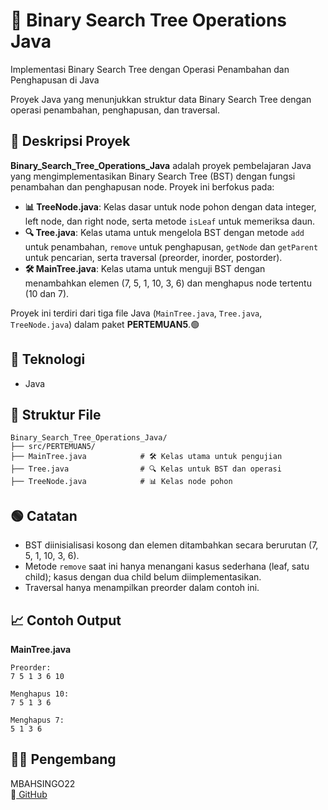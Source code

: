 # 📝 Binary Search Tree Operations Java

Implementasi Binary Search Tree dengan Operasi Penambahan dan Penghapusan di Java

Proyek Java yang menunjukkan struktur data Binary Search Tree dengan operasi penambahan, penghapusan, dan traversal.

## 📖 Deskripsi Proyek

**Binary_Search_Tree_Operations_Java** adalah proyek pembelajaran Java yang mengimplementasikan Binary Search Tree (BST) dengan fungsi penambahan dan penghapusan node. Proyek ini berfokus pada:

- **📊 TreeNode.java**: Kelas dasar untuk node pohon dengan data integer, left node, dan right node, serta metode `isLeaf` untuk memeriksa daun.
- **🔍 Tree.java**: Kelas utama untuk mengelola BST dengan metode `add` untuk penambahan, `remove` untuk penghapusan, `getNode` dan `getParent` untuk pencarian, serta traversal (preorder, inorder, postorder).
- **🛠️ MainTree.java**: Kelas utama untuk menguji BST dengan menambahkan elemen (7, 5, 1, 10, 3, 6) dan menghapus node tertentu (10 dan 7).

Proyek ini terdiri dari tiga file Java (`MainTree.java`, `Tree.java`, `TreeNode.java`) dalam paket **PERTEMUAN5**.🟢

## 🧠 Teknologi

- Java

## 📂 Struktur File

```
Binary_Search_Tree_Operations_Java/
├── src/PERTEMUAN5/
├── MainTree.java            # 🛠️ Kelas utama untuk pengujian
├── Tree.java                # 🔍 Kelas untuk BST dan operasi
├── TreeNode.java            # 📊 Kelas node pohon
```

## 🟢 Catatan
- BST diinisialisasi kosong dan elemen ditambahkan secara berurutan (7, 5, 1, 10, 3, 6).
- Metode `remove` saat ini hanya menangani kasus sederhana (leaf, satu child); kasus dengan dua child belum diimplementasikan.
- Traversal hanya menampilkan preorder dalam contoh ini.

## 📈 Contoh Output

**MainTree.java**  
```
Preorder:
7 5 1 3 6 10 

Menghapus 10:
7 5 1 3 6 

Menghapus 7:
5 1 3 6 
```

## 👨‍💻 Pengembang

MBAHSINGO22  
🔗[ GitHub](https://github.com/MBAHSINGO22)
